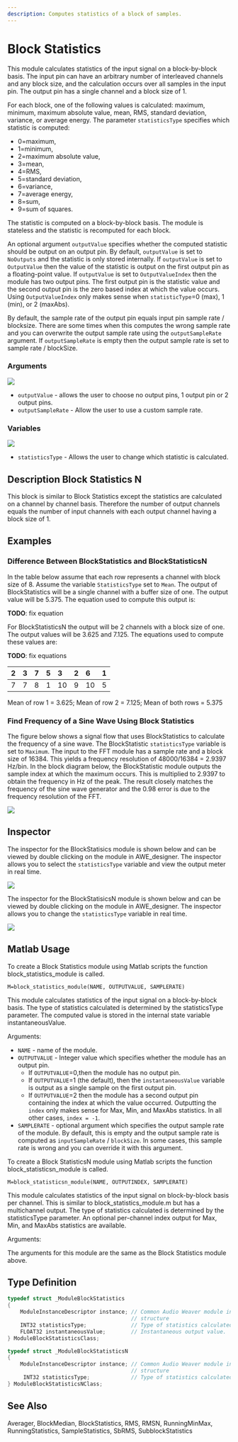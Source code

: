 ```yaml
---
description: Computes statistics of a block of samples.
---
```


# Block Statistics

This module calculates statistics of the input signal on a block-by-block basis. The input pin can have an arbitrary number of interleaved channels and any block size, and the calculation occurs over all samples in the input pin. The output pin has a single channel and a block size of 1.

For each block, one of the following values is calculated: maximum, minimum, maximum absolute value, mean, RMS, standard deviation, variance, or average energy. The parameter `statisticsType` specifies which statistic is computed:

* 0=maximum,
* 1=minimum,
* 2=maximum absolute value,
* 3=mean,
* 4=RMS,
* 5=standard deviation,
* 6=variance,
* 7=average energy,
* 8=sum,
* 9=sum of squares.

The statistic is computed on a block-by-block basis. The module is stateless and the statistic is recomputed for each block.

An optional argument `outputValue` specifies whether the computed statistic should be output on an output pin. By default, `outputValue` is set to `NoOutputs` and the statistic is only stored internally. If `outputValue` is set to `OutputValue` then the value of the statistic is output on the first output pin as a floating-point value. If `outputValue` is set to `OutputValueIndex` then the module has two output pins. The first output pin is the statistic value and the second output pin is the zero based index at which the value occurs. Using `OutputValueIndex` only makes sense when `statisticType`=0 \(max\), 1 \(min\), or 2 \(maxAbs\).

By default, the sample rate of the output pin equals input pin sample rate / blocksize. There are some times when this computes the wrong sample rate and you can overwrite the output sample rate using the `outputSampleRate` argument. If `outputSampleRate` is empty then the output sample rate is set to sample rate / blockSize.

### Arguments

![](../../../.gitbook/assets/0%20%2818%29.png)

* `outputValue` - allows the user to choose no output pins, 1 output pin or 2 output pins.
* `outputSampleRate` - Allow the user to use a custom sample rate.

### Variables

![](../../../.gitbook/assets/1%20%2823%29.png)

* `statisticsType` - Allows the user to change which statistic is calculated.

## Description Block Statistics N

This block is similar to Block Statistics except the statistics are calculated on a channel by channel basis. Therefore the number of output channels equals the number of input channels with each output channel having a block size of 1.

## Examples

### Difference Between BlockStatistics and BlockStatisticsN

In the table below assume that each row represents a channel with block size of 8. Assume the variable `StatisticsType` set to `Mean`. The output of BlockStatistics will be a single channel with a buffer size of one. The output value will be 5.375. The equation used to compute this output is:

**TODO**: fix equation

For BlockStatisticsN the output will be 2 channels with a block size of one. The output values will be 3.625 and 7.125. The equations used to compute these values are:

**TODO**: fix equations

| 2 | 3 | 7 | 5 | 3 | 2 | 6 | 1 |
| :--- | :--- | :--- | :--- | :--- | :--- | :--- | :--- |
| 7 | 7 | 8 | 1 | 10 | 9 | 10 | 5 |

Mean of row 1 = 3.625; Mean of row 2 = 7.125; Mean of both rows = 5.375

### Find Frequency of a Sine Wave Using Block Statistics

The figure below shows a signal flow that uses BlockStatistics to calculate the frequency of a sine wave. The BlockStatistic `statisticsType` variable is set to `Maximum`. The input to the FFT module has a sample rate and a block size of 16384. This yields a frequency resolution of 48000/16384 = 2.9397 Hz/bin. In the block diagram below, the BlockStatistic module outputs the sample index at which the maximum occurs. This is multiplied to 2.9397 to obtain the frequency in Hz of the peak. The result closely matches the frequency of the sine wave generator and the 0.98 error is due to the frequency resolution of the FFT.

![](../../../.gitbook/assets/2%20%2820%29.png)

## Inspector

The inspector for the BlockStatisics module is shown below and can be viewed by double clicking on the module in AWE\_designer. The inspector allows you to select the `statisticsType` variable and view the output meter in real time.

![](../../../.gitbook/assets/3%20%2818%29.png)

The inspector for the BlockStatisicsN module is shown below and can be viewed by double clicking on the module in AWE\_designer. The inspector allows you to change the `statisticsType` variable in real time.

![](../../../.gitbook/assets/4%20%2812%29.png)

## Matlab Usage

To create a Block Statistics module using Matlab scripts the function block\_statistics\_module is called.

 `M=block_statistics_module(NAME, OUTPUTVALUE, SAMPLERATE)`

This module calculates statistics of the input signal on a block-by-block basis. The type of statistics calculated is determined by the statisticsType parameter. The computed value is stored in the internal state variable instantaneousValue.

 Arguments:

* `NAME` - name of the module.
* `OUTPUTVALUE` - Integer value which specifies whether the module has an output pin.
  * If `OUTPUTVALUE`=0,then the module has no output pin.
  * If `OUTPUTVALUE`=1 \(the default\), then the `instantaneousValue` variable is output as a single sample on the first output pin.
  * If `OUTPUTVALUE`=2 then the module has a second output pin containing the index at which the value occurred. Outputting the `index` only makes sense for Max, Min, and MaxAbs statistics. In all other cases, `index = -1`.
* `SAMPLERATE` - optional argument which specifies the output sample rate of the module. By default, this is empty and the output sample rate is computed as `inputSampleRate` / `blockSize`. In some cases, this sample rate is wrong and you can override it with this argument.

To create a Block StatisticsN module using Matlab scripts the function block\_statisticsn\_module is called.

 `M=block_statisticsn_module(NAME, OUTPUTINDEX, SAMPLERATE)`

This module calculates statistics of the input signal on block-by-block basis per channel. This is similar to block\_statistics\_module.m but has a multichannel output. The type of statistics calculated is determined by the statisticsType parameter. An optional per-channel index output for Max, Min, and MaxAbs statistics are available.

 Arguments:

The arguments for this module are the same as the Block Statistics module above.

## Type Definition

```cpp
typedef struct _ModuleBlockStatistics
{
    ModuleInstanceDescriptor instance; // Common Audio Weaver module instance
                                       // structure
    INT32 statisticsType;              // Type of statistics calculated.
    FLOAT32 instantaneousValue;        // Instantaneous output value.
} ModuleBlockStatisticsClass;

typedef struct _ModuleBlockStatisticsN
{
    ModuleInstanceDescriptor instance; // Common Audio Weaver module instance
                                       // structure
     INT32 statisticsType;             // Type of statistics calculated.
} ModuleBlockStatisticsNClass;
```

## See Also

Averager, BlockMedian, BlockStatistics, RMS, RMSN, RunningMinMax, RunningStatistics, SampleStatistics, SbRMS, SubblockStatistics

